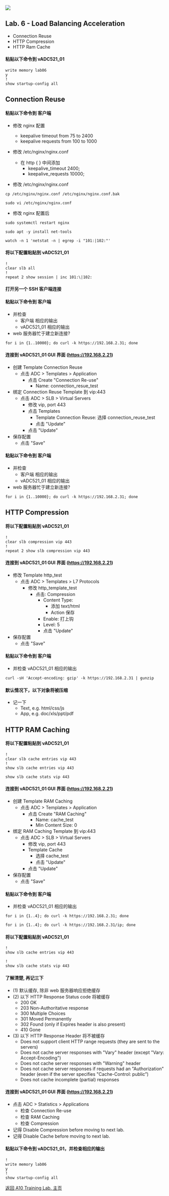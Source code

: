 ![](/Images/A10-NewLogos-Blue-NoReg-RGB-50.png)

## Lab. 6 - Load Balancing Acceleration
  + Connection Reuse
  + HTTP Compression
  + HTTP Ram Cache

#### 粘贴以下命令到 vADC521_01
```
write memory lab06
y
!
show startup-config all

```

## Connection Reuse
#### 粘贴以下命令到 客户端
  + 修改 nginx 配置
    + keepalive timeout from 75 to 2400
    + keepalive requests from 100 to 1000
  + 修改 /etc/nginx/nginx.conf
    + 在 http { } 中间添加
      + keepalive_timeout 2400;
      + keepalive_requests 10000;

  + 修改 /etc/nginx/nginx.conf
```
cp /etc/nginx/nginx.conf /etc/nginx/nginx.conf.bak

sudo vi /etc/nginx/nginx.conf

```

  + 修改 nginx 配置后
```
sudo systemctl restart nginx

```

```
sudo apt -y install net-tools

watch -n 1 'netstat -n | egrep -i "101:|102:"'

```

#### 将以下配置粘贴到 vADC521_01
```
!
clear slb all
!
repeat 2 show session | inc 101:\|102:

```

#### 打开另一个 SSH 客户端连接
#### 粘贴以下命令到 客户端
  + 并检查
    + 客户端 相应的输出
    + vADC521_01 相应的输出
  + web 服务器忙于建立新连接?
```
for i in {1..10000}; do curl -k https://192.168.2.31; done
```

#### 连接到 vADC521_01 GUI 界面 (https://192.168.2.21)
  + 创建 Template Connection Reuse
    + 点击 ADC > Templates > Application
      + 点击 Create "Connection Re-use"
        + Name: connection_resue_test
  + 绑定 Connection Reuse Template 到 vip:443
    + 点击 ADC > SLB > Virtual Servers
      + 修改 vip, port 443
      + 点击 Templates
        + Template Connection Reuse: 选择 connection_reuse_test
        + 点击 "Update" 
      + 点击 "Update" 
  + 保存配置
    + 点击 "Save"  

#### 粘贴以下命令到 客户端
  + 并检查
    + 客户端 相应的输出
    + vADC521_01 相应的输出
  + web 服务器忙于建立新连接?
```
for i in {1..10000}; do curl -k https://192.168.2.31; done
```

## HTTP Compression
#### 将以下配置粘贴到 vADC521_01
```
!
clear slb compression vip 443
!
repeat 2 show slb compression vip 443

```

#### 连接到 vADC521_01 GUI 界面 (https://192.168.2.21)
  + 修改 Template http_test
    + 点击 ADC > Templates > L7 Protocols
      + 修改 http_template_test
        + 点击: Compression
          + Content Type:
            + 添加 text/html
            + Action 保存
          + Enable: 打上钩
          + Level: 5
          + 点击 "Update"  
  + 保存配置
    + 点击 "Save"  

#### 粘贴以下命令到 客户端
  + 并检查 vADC521_01 相应的输出
```
curl -sH 'Accept-encoding: gzip' -k https://192.168.2.31 | gunzip

```

#### 默认情况下，以下对象将被压缩
+ 记一下
  + Text, e.g. html/css/js
  + App, e.g. doc/xls/ppt/pdf

## HTTP RAM Caching
#### 将以下配置粘贴到 vADC521_01
```
!
clear slb cache entries vip 443
!
show slb cache entries vip 443

```

```
show slb cache stats vip 443

```

#### 连接到 vADC521_01 GUI 界面 (https://192.168.2.21)
  + 创建 Template RAM Caching
    + 点击 ADC > Templates > Application
      + 点击 Create "RAM Caching"
        + Name: cache_test
        + Min Content Size: 0
  + 绑定 RAM Caching Template 到 vip:443
    + 点击 ADC > SLB > Virtual Servers
      + 修改 vip, port 443
      + Template Cache
        + 选择 cache_test
        + 点击 "Update"
      + 点击 "Update"
  + 保存配置
    + 点击 "Save"  

#### 粘贴以下命令到 客户端
  + 并检查 vADC521_01 相应的输出
```
for i in {1..4}; do curl -k https://192.168.2.31; done

for i in {1..4}; do curl -k https://192.168.2.31/ip; done

```

#### 将以下配置粘贴到 vADC521_01
```
!
show slb cache entries vip 443

```

```
!
show slb cache stats vip 443

```

#### 了解清楚, 再记三下
+ (1) 默认缓存, 除非 web 服务器响应拒绝缓存
+ (2) 以下 HTTP Response Status code 将被缓存
  + 200 OK
  + 203 Non-Authoritative response
  + 300 Multiple Choices
  + 301 Moved Permanently
  + 302 Found (only if Expires header is also present)
  + 410 Gone
+ (3) 以下 HTTP Response Header 将不被缓存
  + Does not support client HTTP range requests (they are sent to the servers)
  + Does not cache server responses with "Vary" header (except "Vary: Accept-Encoding")
  + Does not cache server responses with "Warning" header
  + Does not cache server responses if requests had an "Authorization" header (even if the server specifies "Cache-Control: public”)
  + Does not cache incomplete (partial) responses

#### 连接到 vADC521_01 GUI 界面 (https://192.168.2.21)
  + 点击 ADC > Statistics > Applications
    + 检查 Connection Re-use
    + 检查 RAM Caching
    + 检查 Compression
  + 记得 Disable Compression before moving to next lab.
  + 记得 Disable Cache before moving to next lab.

#### 粘贴以下命令到 vADC521_01，并检查相应的输出
```
!
write memory lab06
y
!
show startup-config all

```

[返回 A10 Training Lab. 主页](https://github.com/borissiu/A10_Training_Lab)